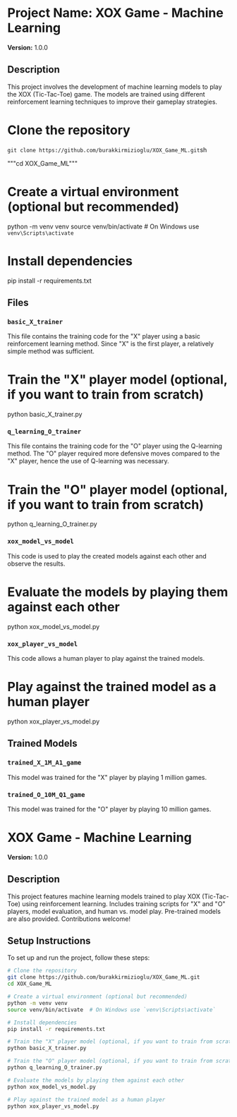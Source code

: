 # Project Name: XOX Game - Machine Learning

**Version:** 1.0.0

## Description

This project involves the development of machine learning models to play the XOX (Tic-Tac-Toe) game. The models are trained using different reinforcement learning techniques to improve their gameplay strategies.
# Clone the repository
```git clone https://github.com/burakkirmizioglu/XOX_Game_ML.git```sh

"""cd XOX_Game_ML"""
# Create a virtual environment (optional but recommended)
python -m venv venv
source venv/bin/activate  # On Windows use `venv\Scripts\activate`
# Install dependencies
pip install -r requirements.txt

## Files

### `basic_X_trainer`
This file contains the training code for the "X" player using a basic reinforcement learning method. Since "X" is the first player, a relatively simple method was sufficient.
# Train the "X" player model (optional, if you want to train from scratch)
python basic_X_trainer.py

### `q_learning_O_trainer`
This file contains the training code for the "O" player using the Q-learning method. The "O" player required more defensive moves compared to the "X" player, hence the use of Q-learning was necessary.
# Train the "O" player model (optional, if you want to train from scratch)
python q_learning_O_trainer.py

### `xox_model_vs_model`
This code is used to play the created models against each other and observe the results.
# Evaluate the models by playing them against each other
python xox_model_vs_model.py

### `xox_player_vs_model`
This code allows a human player to play against the trained models.
# Play against the trained model as a human player
python xox_player_vs_model.py

## Trained Models

### `trained_X_1M_A1_game`
This model was trained for the "X" player by playing 1 million games.

### `trained_O_10M_Q1_game`
This model was trained for the "O" player by playing 10 million games.

# XOX Game - Machine Learning

**Version:** 1.0.0

## Description

This project features machine learning models trained to play XOX (Tic-Tac-Toe) using reinforcement learning. Includes training scripts for "X" and "O" players, model evaluation, and human vs. model play. Pre-trained models are also provided. Contributions welcome!

## Setup Instructions

To set up and run the project, follow these steps:

```sh
# Clone the repository
git clone https://github.com/burakkirmizioglu/XOX_Game_ML.git
cd XOX_Game_ML

# Create a virtual environment (optional but recommended)
python -m venv venv
source venv/bin/activate  # On Windows use `venv\Scripts\activate`

# Install dependencies
pip install -r requirements.txt

# Train the "X" player model (optional, if you want to train from scratch)
python basic_X_trainer.py

# Train the "O" player model (optional, if you want to train from scratch)
python q_learning_O_trainer.py

# Evaluate the models by playing them against each other
python xox_model_vs_model.py

# Play against the trained model as a human player
python xox_player_vs_model.py


